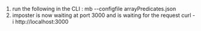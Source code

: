 1. run the following in the CLI : mb --configfile arrayPredicates.json
2. imposter is now waiting at port 3000 and is waiting for the request
curl -i http://localhost:3000
